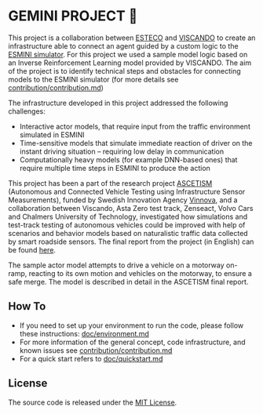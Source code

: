 # GEMINI PROJECT :closed_book:
This project is a collaboration between [ESTECO](https://www.esteco.com/) and [VISCANDO](https://viscando.com/) to create an infrastructure able to connect an agent guided by a custom logic to the [ESMINI simulator](https://github.com/esmini/esmini). For this project we used a sample model logic based on an Inverse Reinforcement Learning model provided by VISCANDO. The aim of the project is to identify  technical steps and obstacles for connecting models to the ESMINI simulator (for more details see [contribution/contribution.md](contribution/contribution.md))

The infrastructure developed in this project addressed the following challenges:
- Interactive actor models, that require input from the traffic environment simulated in ESMINI
- Time-sensitive models that simulate immediate reaction of driver on the instant driving situation – requiring low delay in communication
- Computationally heavy models (for example DNN-based ones) that require multiple time steps in ESMINI to produce the action

This project has been a part of the research project [ASCETISM](https://www.vinnova.se/en/p/autonomous-and-connected-vehicle-testing-using-infrastructure-sensor-measurements/) (Autonomous and Connected Vehicle Testing using Infrastructure Sensor Measurements), funded by Swedish Innovation Agency [Vinnova](https://www.vinnova.se/en/), and a collaboration between Viscando, Asta Zero test track, Zenseact, Volvo Cars and Chalmers University of Technology, investigated how simulations and test-track testing of autonomous vehicles could be improved with help of scenarios and behavior models based on naturalistic traffic data collected by smart roadside sensors.
The final report from the project (in English) can be found [here](https://www.vinnova.se/globalassets/mikrosajter/ffi/dokument/slutrapporter-ffi/elektronik-mjukvara-och-kommunikation-rapporter/2020-05137eng.pdf).

The sample actor model attempts to drive a vehicle on a motorway on-ramp, reacting to its own motion and vehicles on the motorway, to ensure a safe merge. The model is described in detail in the ASCETISM final report.

## How To

- If you need to set up your environment to run the code, please follow these instructions: [doc/environment.md](doc/environment.md)
- For more information of the general concept, code infrastructure, and known issues see [contribution/contribution.md](contribution/contribution.md) 
- For a quick start refers to [doc/quickstart.md](doc/quickstart.md) 

## License
The source code is released under the [MIT License](https://mit-license.org/).
